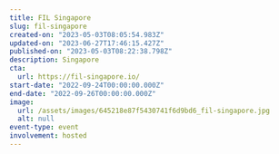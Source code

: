 ```yaml
---
title: FIL Singapore
slug: fil-singapore
created-on: "2023-05-03T08:05:54.983Z"
updated-on: "2023-06-27T17:46:15.427Z"
published-on: "2023-05-03T08:22:38.798Z"
description: Singapore
cta:
  url: https://fil-singapore.io/
start-date: "2022-09-24T00:00:00.000Z"
end-date: "2022-09-26T00:00:00.000Z"
image:
  url: /assets/images/645218e87f5430741f6d9bd6_fil-singapore.jpg
  alt: null
event-type: event
involvement: hosted
---
```


